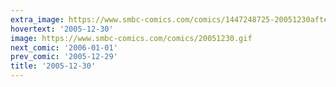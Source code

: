 ```yaml
---
extra_image: https://www.smbc-comics.com/comics/1447248725-20051230after.png
hovertext: '2005-12-30'
image: https://www.smbc-comics.com/comics/20051230.gif
next_comic: '2006-01-01'
prev_comic: '2005-12-29'
title: '2005-12-30'
---
```


